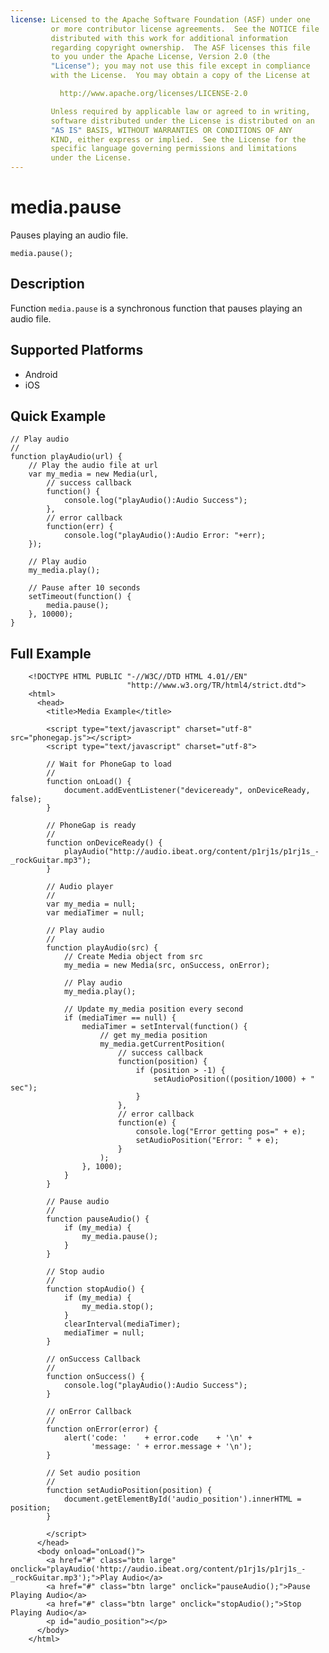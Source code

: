 ```yaml
---
license: Licensed to the Apache Software Foundation (ASF) under one
         or more contributor license agreements.  See the NOTICE file
         distributed with this work for additional information
         regarding copyright ownership.  The ASF licenses this file
         to you under the Apache License, Version 2.0 (the
         "License"); you may not use this file except in compliance
         with the License.  You may obtain a copy of the License at

           http://www.apache.org/licenses/LICENSE-2.0

         Unless required by applicable law or agreed to in writing,
         software distributed under the License is distributed on an
         "AS IS" BASIS, WITHOUT WARRANTIES OR CONDITIONS OF ANY
         KIND, either express or implied.  See the License for the
         specific language governing permissions and limitations
         under the License.
---
```


media.pause
===========

Pauses playing an audio file.

    media.pause();


Description
-----------

Function `media.pause` is a synchronous function that pauses playing an audio file.

Supported Platforms
-------------------

- Android
- iOS
    
Quick Example
-------------

    // Play audio
    //
    function playAudio(url) {
        // Play the audio file at url
        var my_media = new Media(url,
            // success callback
            function() {
                console.log("playAudio():Audio Success");
            },
            // error callback
            function(err) {
                console.log("playAudio():Audio Error: "+err);
        });

        // Play audio
        my_media.play();

        // Pause after 10 seconds
        setTimeout(function() {
            media.pause();
        }, 10000);        
    }


Full Example
------------

        <!DOCTYPE HTML PUBLIC "-//W3C//DTD HTML 4.01//EN"
                              "http://www.w3.org/TR/html4/strict.dtd">
        <html>
          <head>
            <title>Media Example</title>
        
            <script type="text/javascript" charset="utf-8" src="phonegap.js"></script>
            <script type="text/javascript" charset="utf-8">
        
            // Wait for PhoneGap to load
            //
            function onLoad() {
                document.addEventListener("deviceready", onDeviceReady, false);
            }
        
            // PhoneGap is ready
            //
            function onDeviceReady() {
                playAudio("http://audio.ibeat.org/content/p1rj1s/p1rj1s_-_rockGuitar.mp3");
            }
        
            // Audio player
            //
            var my_media = null;
            var mediaTimer = null;
        
            // Play audio
            //
            function playAudio(src) {
                // Create Media object from src
                my_media = new Media(src, onSuccess, onError);
        
                // Play audio
                my_media.play();
        
                // Update my_media position every second
                if (mediaTimer == null) {
                    mediaTimer = setInterval(function() {
                        // get my_media position
                        my_media.getCurrentPosition(
                            // success callback
                            function(position) {
                                if (position > -1) {
                                    setAudioPosition((position/1000) + " sec");
                                }
                            },
                            // error callback
                            function(e) {
                                console.log("Error getting pos=" + e);
                                setAudioPosition("Error: " + e);
                            }
                        );
                    }, 1000);
                }
            }
        
            // Pause audio
            // 
            function pauseAudio() {
                if (my_media) {
                    my_media.pause();
                }
            }
        
            // Stop audio
            // 
            function stopAudio() {
                if (my_media) {
                    my_media.stop();
                }
                clearInterval(mediaTimer);
                mediaTimer = null;
            }
        
            // onSuccess Callback
            //
            function onSuccess() {
                console.log("playAudio():Audio Success");
            }
        
            // onError Callback 
            //
            function onError(error) {
                alert('code: '    + error.code    + '\n' + 
                      'message: ' + error.message + '\n');
            }
        
            // Set audio position
            // 
            function setAudioPosition(position) {
                document.getElementById('audio_position').innerHTML = position;
            }
        
            </script>
          </head>
          <body onload="onLoad()">
            <a href="#" class="btn large" onclick="playAudio('http://audio.ibeat.org/content/p1rj1s/p1rj1s_-_rockGuitar.mp3');">Play Audio</a>
            <a href="#" class="btn large" onclick="pauseAudio();">Pause Playing Audio</a>
            <a href="#" class="btn large" onclick="stopAudio();">Stop Playing Audio</a>
            <p id="audio_position"></p>
          </body>
        </html>
